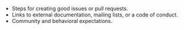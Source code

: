 - Steps for creating good issues or pull requests.
- Links to external documentation, mailing lists, or a code of conduct.
- Community and behavioral expectations.
